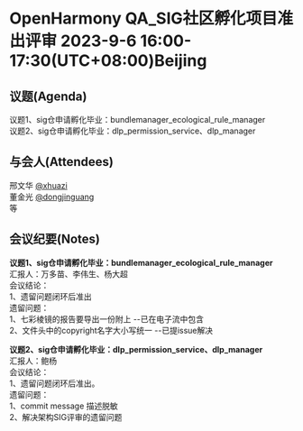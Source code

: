 # OpenHarmony QA_SIG社区孵化项目准出评审 2023-9-6 16:00-17:30(UTC+08:00)Beijing

## 议题(Agenda)

议题1、sig仓申请孵化毕业：bundlemanager_ecological_rule_manager  
议题2、sig仓申请孵化毕业：dlp_permission_service、dlp_manager  

## 与会人(Attendees)

邢文华 [@xhuazi](https://gitee.com/xhuazi)  
董金光 [@dongjinguang](https://gitee.com/dongjinguang)  
等

## 会议纪要(Notes)

**议题1、sig仓申请孵化毕业：bundlemanager_ecological_rule_manager**  
汇报人：万多苗、李伟生、杨大超  
会议结论：  
1、遗留问题闭环后准出  
遗留问题：  
1、七彩棱镜的报告要导出一份附上   --已在电子流中包含  
2、文件头中的copyright名字大小写统一  --已提issue解决  

**议题2、sig仓申请孵化毕业：dlp_permission_service、dlp_manager**  
汇报人：鲍杨  
会议结论：  
1、遗留问题闭环后准出。  
遗留问题：  
1、commit message 描述脱敏  
2、解决架构SIG评审的遗留问题  
